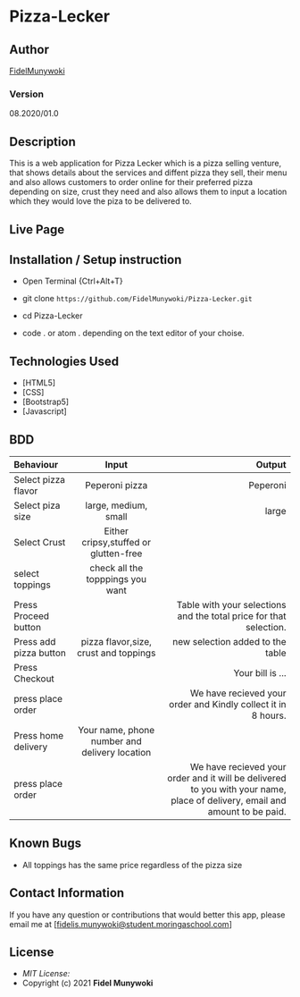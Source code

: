 # Pizza-Lecker
## Author

[FidelMunywoki](https://github.com/FidelMunywoki)

### Version
08.2020/01.0

## Description

This is a web application for Pizza Lecker which is a pizza selling venture, that shows details about the services and diffent pizza they sell, their menu and also allows customers to order online for their preferred pizza depending on size, crust they need and also allows them to input a location which they would love the piza to be delivered to. 



## Live Page 



## Installation / Setup instruction
* Open Terminal {Ctrl+Alt+T}

* git clone ```https://github.com/FidelMunywoki/Pizza-Lecker.git```

* cd Pizza-Lecker

* code . or atom . depending on the text editor of your choise.

## Technologies Used

* [HTML5]
* [CSS]
* [Bootstrap5]
* [Javascript]



## BDD
| Behaviour      | Input        | Output       |
| :------------- | :----------: | -----------: |
|  Select pizza flavor  |   Peperoni pizza |   Peperoni   |
| Select piza size  | large, medium, small |  large  |
| Select Crust   |  Either cripsy,stuffed or glutten-free  |     |
| select toppings  |  check all the topppings you want     |     |
| Press Proceed button |     | Table with your selections and the total price for that selection.|
| Press add pizza button | pizza flavor,size, crust and toppings   | new selection added to the table|
| Press Checkout |     | Your bill is ...  |
| press place order| | We have recieved your order and Kindly collect it in 8 hours.|
| Press home delivery | Your name, phone number and delivery location     |  |
| press place order| | We have recieved your order and it will be delivered to you with your name, place of delivery, email and amount to be paid.|

## Known Bugs

* All toppings has the same price regardless of the pizza size

## Contact Information 

If you have any question or contributions that would better this app, please email me at [fidelis.munywoki@student.moringaschool.com]

## License
* *MIT License:*
* Copyright (c) 2021 **Fidel Munywoki**

